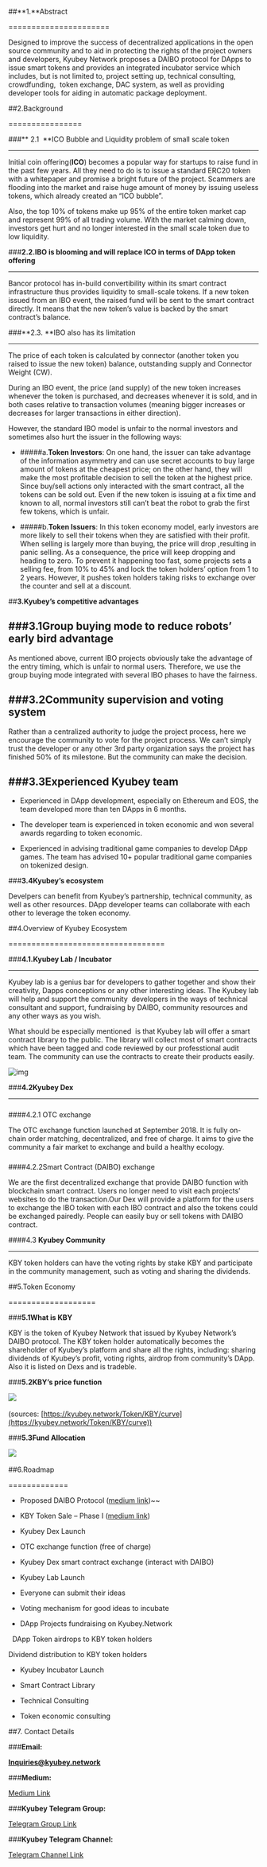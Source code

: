 ##**1.**Abstract


======================

Designed to improve the success of decentralized applications in the open source community and to aid in protecting the rights of the project owners and developers, Kyubey Network proposes a DAIBO protocol for DApps to issue smart tokens and provides an integrated incubator service which includes, but is not limited to, project setting up, technical consulting, crowdfunding,  token exchange, DAC system, as well as providing developer tools for aiding in automatic package deployment.

  

##2.Background


================

  

###** 2.1  **ICO Bubble and Liquidity problem of small scale token


----------------------------------------------------------------------

Initial coin offering(**ICO**) becomes a popular way for startups to raise fund in the past few years. All they need to do is to issue a standard ERC20 token with a whitepaper and promise a bright future of the project. Scammers are flooding into the market and raise huge amount of money by issuing useless tokens, which already created an “ICO bubble”.

  

Also, the top 10% of tokens make up 95% of the entire token market cap and represent 99% of all trading volume. With the market calming down, investors get hurt and no longer interested in the small scale token due to low liquidity.

  

###**2.2.IBO is blooming and will replace ICO in terms of DApp token offering**


--------------------------------------------------------------------------------

Bancor protocol has in-build convertibility within its smart contract infrastructure thus provides liquidity to small-scale tokens. If a new token issued from an IBO event, the raised fund will be sent to the smart contract directly. It means that the new token’s value is backed by the smart contract’s balance.

  

###**2.3. **IBO also has its limitation


--------------------------------------------

  

The price of each token is calculated by connector (another token you raised to issue the new token) balance, outstanding supply and Connector Weight (CW).

  

During an IBO event, the price (and supply) of the new token increases whenever the token is purchased, and decreases whenever it is sold, and in both cases relative to transaction volumes (meaning bigger increases or decreases for larger transactions in either direction).

  

However, the standard IBO model is unfair to the normal investors and sometimes also hurt the issuer in the following ways:

  

*   #####a.**Token Investors**:
On one hand, the issuer can take advantage of the information asymmetry and can use secret accounts to buy large amount of tokens at the cheapest price; on the other hand, they will make the most profitable decision to sell the token at the highest price. Since buy/sell actions only interacted with the smart contract, all the tokens can be sold out. Even if the new token is issuing at a fix time and known to all, normal investors still can’t beat the robot to grab the first few tokens, which is unfair.

  

*   #####b.**Token Issuers**:
In this token economy model, early investors are more likely to sell their tokens when they are satisfied with their  profit. When selling is largely more than buying, the price will drop ,resulting in panic selling. As a consequence, the price will keep dropping and heading to zero. To prevent it happening too fast, some projects sets a selling fee, from 10% to 45% and lock the token holders’ option from 1 to 2 years. However, it pushes token holders taking risks to exchange over the counter and sell at a discount.

  

##**3.Kyubey’s competitive advantages**

### 

###**3.1Group buying mode to reduce robots’ early bird advantage**
--------------------------------------------

As mentioned above, current IBO projects obviously take the advantage of the entry timing, which is unfair to normal users. Therefore, we use the group buying mode integrated with several IBO phases to have the fairness.

###**3.2Community supervision and voting system**
--------------------------------------------

Rather than a centralized authority to judge the project process, here we encourage the community to vote for the project process. We can’t simply trust the developer or any other 3rd party organization says the project has finished 50% of its milestone. But the community can make the decision.

###**3.3Experienced Kyubey team**
--------------------------------------------

*   Experienced in DApp development, especially on Ethereum and EOS, the team developed more than ten DApps in 6 months.
    

*   The developer team is experienced in token economic and won several awards regarding to token economic.
    

*   Experienced in advising traditional game companies to develop DApp games. The team has advised 10+ popular traditional game companies on tokenized design.      
    

###**3.4Kyubey’s ecosystem**

Develpers can benefit from Kyubey’s partnership, technical community, as well as other resources. DApp developer teams can collaborate with each other to leverage the token economy.

  

##4.Overview of Kyubey Ecosystem


==================================

###**4.1.Kyubey Lab / Incubator**


----------------------------------

Kyubey lab is a genius bar for developers to gather together and show their creativity, Dapps conceptions or any other interesting ideas.  The Kyubey lab will help and support the community  developers in the ways of technical consultant and support, fundraising by  DAIBO, community resources and any other ways as you wish.

What should be especially mentioned  is that  Kyubey lab will offer a smart contract library to the public. The library will collect most of smart contracts which have been tagged and code reviewed by our professtional audit team. The community can use the contracts to create their products easily.

![img](/token_assets/KBY/images/1.en.png)
   


###**4.2Kyubey Dex**


---------------------

### 

####4.2.1  OTC exchange

The OTC exchange function launched at September 2018. It is fully on-chain order matching, decentralized, and free of charge. It aims to give the community a fair market to exchange and build a healthy ecology.

### 

####4.2.2Smart Contract (DAIBO) exchange

We are the first decentralized exchange that provide DAIBO function with blockchain smart contract.  Users no longer need to visit each projects’ websites to do the transaction.Our Dex will provide a platform for the users to exchange the IBO token with each IBO contract and also the tokens could be exchanged pairedly.  People can easily buy or sell tokens with DAIBO contract.

  

####4.3 **Kyubey Community**


----------------------------

KBY token holders can have the voting rights by stake KBY and participate in the community management, such as voting and sharing the dividends.

  

##5.Token Economy


===================

###**5.1What is KBY**

KBY is the token of Kyubey Network that issued by Kyubey Network’s DAIBO protocol. The KBY token holder automatically becomes the shareholder of Kyubey’s platform and share all the rights, including: sharing dividends of Kyubey’s profit, voting rights, airdrop from community’s DApp. Also it is listed on Dexs and is tradeble.

  

###**5.2KBY’s price function**

![](/token_assets/KBY/images/KBY_2.png)      

(sources: [https://kyubey.network/Token/KBY/curve](https://kyubey.network/Token/KBY/curve))

###**5.3Fund Allocation**

![](/token_assets/KBY/images/KBY_3_en.png)       
  

##6.Roadmap


=============


*   Proposed DAIBO Protocol ([medium link](https://medium.com/@kyubeynetwork/is-daibo-a-better-algorithm-to-issue-dapp-token-d21be380f81c))~~
    

*   KBY Token Sale – Phase I ([medium link](https://medium.com/@kyubeynetwork/the-first-daibo-on-kyubey-network-sold-out-in-twenty-minutes-c4dea2524b4a))
    

*   Kyubey Dex Launch
    

*   OTC exchange function (free of charge)
    

*   Kyubey Dex smart contract exchange (interact with DAIBO)
    

*   Kyubey Lab Launch
    

*   Everyone can submit their ideas
    

*   Voting mechanism for good ideas to incubate
    

*   DApp Projects fundraising on Kyubey.Network
    

  DApp Token airdrops to KBY token holders

  Dividend distribution to KBY token holders 

*   Kyubey Incubator Launch
    

*   Smart Contract Library
    

*   Technical Consulting
    

*   Token economic consulting
    

  

##7.  Contact Details
    

###**Email:**

**Inquiries@kyubey.network**

###**Medium:**

[Medium Link](https://medium.com/kyubey)

###**Kyubey Telegram Group:**

[Telegram Group Link](https://t.me/Kyubey_Network)

###**Kyubey Telegram Channel:**

[Telegram Channel Link](https://t.me/Kyubey\_Network\_Announcement)
